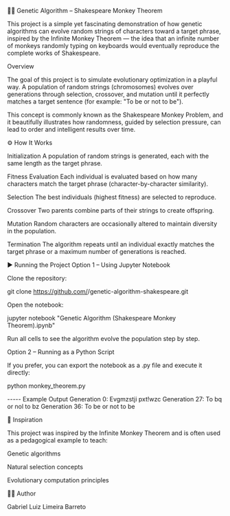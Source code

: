 🧬🧬 Genetic Algorithm – Shakespeare Monkey Theorem

  This project is a simple yet fascinating demonstration of how genetic algorithms can evolve random strings of characters toward a target phrase, inspired by the Infinite Monkey Theorem — the idea that an infinite number of monkeys randomly typing on keyboards would eventually reproduce the complete works of Shakespeare.

 Overview

  The goal of this project is to simulate evolutionary optimization in a playful way.
  A population of random strings (chromosomes) evolves over generations through selection, crossover, and mutation until it perfectly matches a target sentence (for example: "To be or not to be").

  This concept is commonly known as the Shakespeare Monkey Problem, and it beautifully illustrates how randomness, guided by selection pressure, can lead to order and intelligent results over time.

⚙️ How It Works

  Initialization
    A population of random strings is generated, each with the same length as the target phrase.
  
  Fitness Evaluation
    Each individual is evaluated based on how many characters match the target phrase (character-by-character similarity).
  
  Selection
    The best individuals (highest fitness) are selected to reproduce.
  
  Crossover
    Two parents combine parts of their strings to create offspring.
  
  Mutation
    Random characters are occasionally altered to maintain diversity in the population.
  
  Termination
    The algorithm repeats until an individual exactly matches the target phrase or a maximum number of generations is reached.


▶️ Running the Project
  Option 1 – Using Jupyter Notebook
  
  Clone the repository:
  
  git clone https://github.com/<your-username>/genetic-algorithm-shakespeare.git
  
  
  Open the notebook:
  
  jupyter notebook "Genetic Algorithm (Shakespeare Monkey Theorem).ipynb"
  
  
  Run all cells to see the algorithm evolve the population step by step.
  
  Option 2 – Running as a Python Script
  
  If you prefer, you can export the notebook as a .py file and execute it directly:
  
  python monkey_theorem.py
  
  ----- Example Output
  Generation 0: Evgmzstji pxt!wzc
  Generation 27: To bq or nol to bz
  Generation 36: To be or not to be



🧩 Inspiration

This project was inspired by the Infinite Monkey Theorem and is often used as a pedagogical example to teach:

Genetic algorithms

Natural selection concepts

Evolutionary computation principles

👨‍💻 Author

Gabriel Luiz Limeira Barreto


